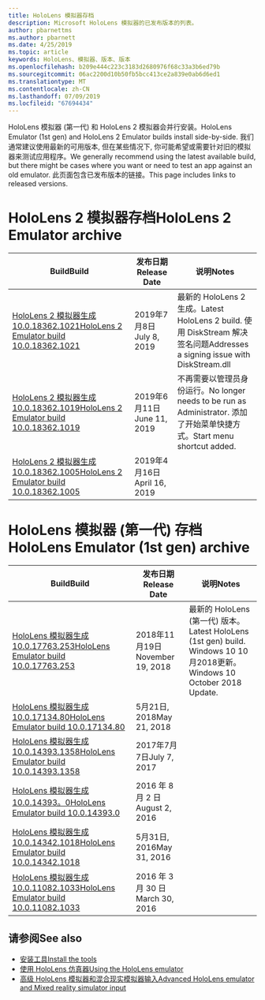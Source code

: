 ```yaml
---
title: HoloLens 模拟器存档
description: Microsoft HoloLens 模拟器的已发布版本的列表。
author: pbarnettms
ms.author: pbarnett
ms.date: 4/25/2019
ms.topic: article
keywords: HoloLens、模拟器、版本、版本
ms.openlocfilehash: b209e444c223c3183d2680976f68c33a3b6ed79b
ms.sourcegitcommit: 06ac2200d10b50fb5bcc413ce2a839e0ab6d6ed1
ms.translationtype: MT
ms.contentlocale: zh-CN
ms.lasthandoff: 07/09/2019
ms.locfileid: "67694434"
---
```

<span data-ttu-id="b4f36-104">HoloLens 模拟器 (第一代) 和 HoloLens 2 模拟器会并行安装。</span><span class="sxs-lookup"><span data-stu-id="b4f36-104">HoloLens Emulator (1st gen) and HoloLens 2 Emulator builds install side-by-side.</span></span> <span data-ttu-id="b4f36-105">我们通常建议使用最新的可用版本, 但在某些情况下, 你可能希望或需要针对旧的模拟器来测试应用程序。</span><span class="sxs-lookup"><span data-stu-id="b4f36-105">We generally recommend using the latest available build, but there might be cases where you want or need to test an app against an old emulator.</span></span> <span data-ttu-id="b4f36-106">此页面包含已发布版本的链接。</span><span class="sxs-lookup"><span data-stu-id="b4f36-106">This page includes links to released versions.</span></span>


# <a name="hololens-2-emulator-archive"></a><span data-ttu-id="b4f36-107">HoloLens 2 模拟器存档</span><span class="sxs-lookup"><span data-stu-id="b4f36-107">HoloLens 2 Emulator archive</span></span>


|  <span data-ttu-id="b4f36-108">Build</span><span class="sxs-lookup"><span data-stu-id="b4f36-108">Build</span></span> |  <span data-ttu-id="b4f36-109">发布日期</span><span class="sxs-lookup"><span data-stu-id="b4f36-109">Release Date</span></span> |  <span data-ttu-id="b4f36-110">说明</span><span class="sxs-lookup"><span data-stu-id="b4f36-110">Notes</span></span> | 
|----------|----------|----------|
|  [<span data-ttu-id="b4f36-111">HoloLens 2 模拟器生成10.0.18362.1021</span><span class="sxs-lookup"><span data-stu-id="b4f36-111">HoloLens 2 Emulator build 10.0.18362.1021</span></span>](https://go.microsoft.com/fwlink/?linkid=2098508) | <span data-ttu-id="b4f36-112">2019年7月8日</span><span class="sxs-lookup"><span data-stu-id="b4f36-112">July 8, 2019</span></span> | <span data-ttu-id="b4f36-113">最新的 HoloLens 2 生成。</span><span class="sxs-lookup"><span data-stu-id="b4f36-113">Latest HoloLens 2 build.</span></span>  <span data-ttu-id="b4f36-114">使用 DiskStream 解决签名问题</span><span class="sxs-lookup"><span data-stu-id="b4f36-114">Addresses a signing issue with DiskStream.dll</span></span> |
|  [<span data-ttu-id="b4f36-115">HoloLens 2 模拟器生成10.0.18362.1019</span><span class="sxs-lookup"><span data-stu-id="b4f36-115">HoloLens 2 Emulator build 10.0.18362.1019</span></span>](https://go.microsoft.com/fwlink/?linkid=2095316) | <span data-ttu-id="b4f36-116">2019年6月11日</span><span class="sxs-lookup"><span data-stu-id="b4f36-116">June 11, 2019</span></span> | <span data-ttu-id="b4f36-117">不再需要以管理员身份运行。</span><span class="sxs-lookup"><span data-stu-id="b4f36-117">No longer needs to be run as Administrator.</span></span>  <span data-ttu-id="b4f36-118">添加了开始菜单快捷方式。</span><span class="sxs-lookup"><span data-stu-id="b4f36-118">Start menu shortcut added.</span></span> |
|  [<span data-ttu-id="b4f36-119">HoloLens 2 模拟器生成10.0.18362.1005</span><span class="sxs-lookup"><span data-stu-id="b4f36-119">HoloLens 2 Emulator build 10.0.18362.1005</span></span>](https://go.microsoft.com/fwlink/?linkid=2087187) | <span data-ttu-id="b4f36-120">2019年4月16日</span><span class="sxs-lookup"><span data-stu-id="b4f36-120">April 16, 2019</span></span> |  |


# <a name="hololens-emulator-1st-gen-archive"></a><span data-ttu-id="b4f36-121">HoloLens 模拟器 (第一代) 存档</span><span class="sxs-lookup"><span data-stu-id="b4f36-121">HoloLens Emulator (1st gen) archive</span></span>


|  <span data-ttu-id="b4f36-122">Build</span><span class="sxs-lookup"><span data-stu-id="b4f36-122">Build</span></span> |  <span data-ttu-id="b4f36-123">发布日期</span><span class="sxs-lookup"><span data-stu-id="b4f36-123">Release Date</span></span> |  <span data-ttu-id="b4f36-124">说明</span><span class="sxs-lookup"><span data-stu-id="b4f36-124">Notes</span></span> | 
|----------|----------|----------|
|  [<span data-ttu-id="b4f36-125">HoloLens 模拟器生成10.0.17763.253</span><span class="sxs-lookup"><span data-stu-id="b4f36-125">HoloLens Emulator build 10.0.17763.253</span></span>](https://go.microsoft.com/fwlink/?linkid=2065980) | <span data-ttu-id="b4f36-126">2018年11月19日</span><span class="sxs-lookup"><span data-stu-id="b4f36-126">November 19, 2018</span></span> | <span data-ttu-id="b4f36-127">最新的 HoloLens (第一代) 版本。</span><span class="sxs-lookup"><span data-stu-id="b4f36-127">Latest HoloLens (1st gen) build.</span></span> <span data-ttu-id="b4f36-128">Windows 10 10 月2018更新。</span><span class="sxs-lookup"><span data-stu-id="b4f36-128">Windows 10 October 2018 Update.</span></span> |
|  [<span data-ttu-id="b4f36-129">HoloLens 模拟器生成10.0.17134.80</span><span class="sxs-lookup"><span data-stu-id="b4f36-129">HoloLens Emulator build 10.0.17134.80</span></span>](https://go.microsoft.com/fwlink/?linkid=874531) | <span data-ttu-id="b4f36-130">5月21日, 2018</span><span class="sxs-lookup"><span data-stu-id="b4f36-130">May 21, 2018</span></span> | 
|  [<span data-ttu-id="b4f36-131">HoloLens 模拟器生成10.0.14393.1358</span><span class="sxs-lookup"><span data-stu-id="b4f36-131">HoloLens Emulator build 10.0.14393.1358</span></span>](https://go.microsoft.com/fwlink/?linkid=852626) |  <span data-ttu-id="b4f36-132">2017年7月7日</span><span class="sxs-lookup"><span data-stu-id="b4f36-132">July 7, 2017</span></span> |
|  [<span data-ttu-id="b4f36-133">HoloLens 模拟器生成10.0.14393。0</span><span class="sxs-lookup"><span data-stu-id="b4f36-133">HoloLens Emulator build 10.0.14393.0</span></span>](http://go.microsoft.com/fwlink/?LinkID=823018) |  <span data-ttu-id="b4f36-134">2016 年 8 月 2 日</span><span class="sxs-lookup"><span data-stu-id="b4f36-134">August 2, 2016</span></span> |
|  [<span data-ttu-id="b4f36-135">HoloLens 模拟器生成10.0.14342.1018</span><span class="sxs-lookup"><span data-stu-id="b4f36-135">HoloLens Emulator build 10.0.14342.1018</span></span>](http://go.microsoft.com/fwlink/?LinkID=823018) |  <span data-ttu-id="b4f36-136">5月31日, 2016</span><span class="sxs-lookup"><span data-stu-id="b4f36-136">May 31, 2016</span></span> |
|  [<span data-ttu-id="b4f36-137">HoloLens 模拟器生成10.0.11082.1033</span><span class="sxs-lookup"><span data-stu-id="b4f36-137">HoloLens Emulator build 10.0.11082.1033</span></span>](http://go.microsoft.com/fwlink/?LinkID=724053) |  <span data-ttu-id="b4f36-138">2016 年 3 月 30 日</span><span class="sxs-lookup"><span data-stu-id="b4f36-138">March 30, 2016</span></span> |

## <a name="see-also"></a><span data-ttu-id="b4f36-139">请参阅</span><span class="sxs-lookup"><span data-stu-id="b4f36-139">See also</span></span>
* [<span data-ttu-id="b4f36-140">安装工具</span><span class="sxs-lookup"><span data-stu-id="b4f36-140">Install the tools</span></span>](install-the-tools.md)
* [<span data-ttu-id="b4f36-141">使用 HoloLens 仿真器</span><span class="sxs-lookup"><span data-stu-id="b4f36-141">Using the HoloLens emulator</span></span>](using-the-hololens-emulator.md)
* [<span data-ttu-id="b4f36-142">高级 HoloLens 模拟器和混合现实模拟器输入</span><span class="sxs-lookup"><span data-stu-id="b4f36-142">Advanced HoloLens emulator and Mixed reality simulator input</span></span>](advanced-hololens-emulator-and-mixed-reality-simulator-input.md)
